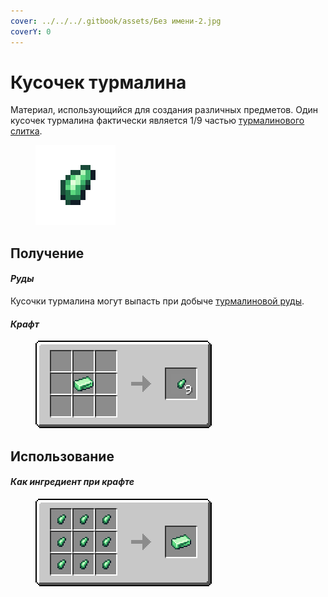 ```yaml
---
cover: ../../../.gitbook/assets/Без имени-2.jpg
coverY: 0
---
```


# Кусочек турмалина

Материал, использующийся для создания различных предметов. Один кусочек турмалина фактически является 1/9 частью [турмалинового слитка](turmalinovyi-slitok.md).

<figure><img src="../../../.gitbook/assets/green_ore_nugget (1).png" alt=""><figcaption></figcaption></figure>

## Получение

#### _Руды_

Кусочки турмалина могут выпасть при добыче [турмалиновой руды](../../rudy/turmalinovaya-ruda.md).

#### _Крафт_



<figure><img src="../../../.gitbook/assets/green_ore_nugget_result-multi.png" alt=""><figcaption></figcaption></figure>

## Использование

#### _Как ингредиент при крафте_

<figure><img src="../../../.gitbook/assets/green_ore_ingot_result-x1.png" alt=""><figcaption></figcaption></figure>
